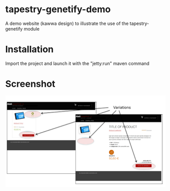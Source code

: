 tapestry-genetify-demo
======================

A demo website (kawwa design) to illustrate the use of the tapestry-genetify module 

Installation
============

Import the project and launch it with the "jetty:run" maven command

Screenshot
==========

![tapestry-genetify demo website](/src/main/webapp/static/img/tapestry-genetify-demo.png?raw=true)
